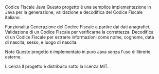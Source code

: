 
Codice Fiscale Java
Questo progetto è una semplice implementazione in Java per la generazione, validazione e decodifica del Codice Fiscale italiano.

Funzionalità
Generazione del Codice Fiscale a partire dai dati anagrafici.
Validazione di un Codice Fiscale per verificarne la correttezza.
Decodifica di un Codice Fiscale per estrarre informazioni come nome, cognome, data di nascita, sesso, e luogo di nascita.

Note
Questo progetto è implementato in puro Java senza l'uso di librerie esterne.

Licenza
Il progetto è distribuito sotto la licenza MIT.
